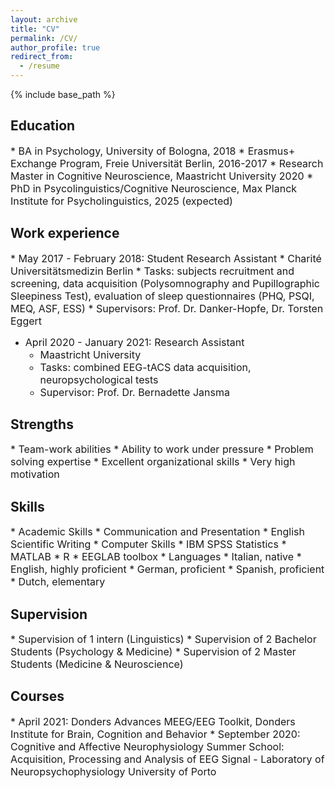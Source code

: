 ```yaml
---
layout: archive
title: "CV"
permalink: /CV/
author_profile: true
redirect_from:
  - /resume
---
```


{% include base_path %}

## Education
<font size="3">
* BA in Psychology, University of Bologna, 2018
* Erasmus+ Exchange Program, Freie Universität Berlin, 2016-2017
* Research Master in Cognitive Neuroscience, Maastricht University 2020
* PhD in Psycolinguistics/Cognitive Neuroscience, Max Planck Institute for Psycholinguistics, 2025 (expected)</font>

## Work experience
<font size="3">
  * May 2017 - February 2018: Student Research Assistant
  * Charité Universitätsmedizin Berlin
  * Tasks: subjects recruitment and screening, data acquisition (Polysomnography and Pupillographic Sleepiness Test), evaluation of sleep questionnaires (PHQ, PSQI, MEQ, ASF, ESS)
  * Supervisors: Prof. Dr. Danker-Hopfe, Dr. Torsten Eggert 

* April 2020 - January 2021: Research Assistant
  * Maastricht University 
  * Tasks: combined EEG-tACS data acquisition, neuropsychological tests
  * Supervisor: Prof. Dr. Bernadette Jansma </font>
 
## Strengths 
<font size="3">
* Team-work abilities
* Ability to work under pressure
* Problem solving expertise
* Excellent organizational skills
* Very high motivation  </font>

## Skills
<font size="3">
* Academic Skills
  * Communication and Presentation
  * English Scientific Writing 
* Computer Skills
  * IBM SPSS Statistics
  * MATLAB
  * R
  * EEGLAB toolbox
* Languages 
  * Italian, native 
  * English, highly proficient
  * German, proficient
  * Spanish, proficient
  * Dutch, elementary   </font>

## Supervision
<font size="3">
* Supervision of 1 intern (Linguistics)
* Supervision of 2 Bachelor Students (Psychology & Medicine)
* Supervision of 2 Master Students (Medicine & Neuroscience) </font>

## Courses 
<font size="3">
* April 2021: Donders Advances MEEG/EEG Toolkit, Donders Institute for Brain, Cognition and Behavior
* September 2020: Cognitive and Affective Neurophysiology Summer School: Acquisition, Processing and Analysis of EEG Signal - Laboratory of Neuropsychophysiology University of Porto </font>

